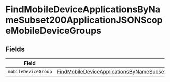 # FindMobileDeviceApplicationsByNameSubset200ApplicationJSONScopeMobileDeviceGroups


## Fields

| Field                                                                                                                                                                                                                               | Type                                                                                                                                                                                                                                | Required                                                                                                                                                                                                                            | Description                                                                                                                                                                                                                         |
| ----------------------------------------------------------------------------------------------------------------------------------------------------------------------------------------------------------------------------------- | ----------------------------------------------------------------------------------------------------------------------------------------------------------------------------------------------------------------------------------- | ----------------------------------------------------------------------------------------------------------------------------------------------------------------------------------------------------------------------------------- | ----------------------------------------------------------------------------------------------------------------------------------------------------------------------------------------------------------------------------------- |
| `mobileDeviceGroup`                                                                                                                                                                                                                 | [FindMobileDeviceApplicationsByNameSubset200ApplicationJSONScopeMobileDeviceGroupsMobileDeviceGroup](../../models/operations/findmobiledeviceapplicationsbynamesubset200applicationjsonscopemobiledevicegroupsmobiledevicegroup.md) | :heavy_minus_sign:                                                                                                                                                                                                                  | N/A                                                                                                                                                                                                                                 |